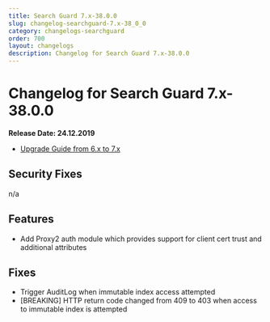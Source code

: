 ```yaml
---
title: Search Guard 7.x-38.0.0
slug: changelog-searchguard-7.x-38_0_0
category: changelogs-searchguard
order: 700
layout: changelogs
description: Changelog for Search Guard 7.x-38.0.0
---
```


<!--- Copyright 2020 floragunn GmbH -->

# Changelog for Search Guard 7.x-38.0.0

**Release Date: 24.12.2019**

* [Upgrade Guide from 6.x to 7.x](../_docs_installation/installation_upgrading_6_7.md)

## Security Fixes 

n/a

## Features

* Add Proxy2 auth module which provides support for client cert trust and additional attributes
  
## Fixes

* Trigger AuditLog when immutable index access attempted
* [BREAKING] HTTP return code changed from 409 to 403 when access to immutable index is attempted



